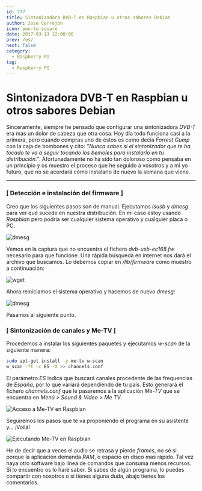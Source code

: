 ```yaml
---
id: 777
title: Sintonizadora DVB-T en Raspbian u otros sabores Debian
author: Jose Cerrejon
icon: pen-to-square
date: 2017-03-13 12:00:00
prev: /es/
next: false
category:
  - Raspberry PI
tag:
  - Raspberry PI
---
```


# Sintonizadora DVB-T en Raspbian u otros sabores Debian

Sinceramente, siempre he pensado que configurar una sintonizadora *DVB-T* era mas un dolor de cabeza que otra cosa. Hoy día todo funciona casi a la primera, pero cuando compras uno de éstos es como decía *Forrest Gump* con la caja de bombones y cito: *"Nunca sabes si el sintonizador que te ha tocado te va a seguir tocando los bemoles para instalarlo en tu distribución."*. Afortunadamente no ha sido tan doloroso como pensaba en un principio y os muestro el proceso que he seguido a vosotros y a mi yo futuro, que no se acordará cómo instalarlo de nuevo la semana que viene.

- - -
###  [ Detección e instalación del firmware ]

Creo que los siguientes pasos son de manual. Ejecutamos *lsusb* y *dmesg* para ver qué sucede en nuestra distribución. En mi caso estoy usando *Raspbian* pero podría ser cualquier sistema operativo y cualquier placa o PC.

![dmesg](/images/2017/03/dvbt_cap_01.png)

Vemos en la captura que no encuentra el fichero *dvb-usb-ec168.fw* necesario para que funcione. Una rápida búsqueda en internet nos dará el archivo que buscamos. Lo debemos copiar en */lib/firmware* como muestro a continuación:

![wget](/images/2017/03/dvbt_cap_03.png)

Ahora reiniciamos el sistema operativo y hacemos de nuevo *dmesg*:

![dmesg](/images/2017/03/dvbt_cap_04.png)

Pasamos al siguiente punto.

###  [ Sintonización de canales y Me-TV ]

Procedemos a instalar los siguientes paquetes y ejecutamos *w-scan* de la siguiente manera:

```bash
sudo apt-get install -y me-tv w-scan
w_scan -ft -c ES -X >> channels.conf
```

El parámetro *ES* indica que buscará canales procedente de las frequencias de *España*, por lo que variará dependiendo de tu país. Esto generará el fichero *channels.conf* que le pasaremos a la aplicación *Me-TV* que se encuentra en *Menú > Sound & Video > Me TV*.

![Acceso a Me-TV en Raspbian](/images/2017/03/dvbt_cap_06.png "Acceso a Me-TV en Raspbian")

Seguiremos los pasos que te va proponiendo el programa en su asistente y... ¡Voilá!

![Ejecutando Me-TV en Raspbian](/images/2017/03/dvbt_cap_07.png "Ejecutando Me-TV en Raspbian")

He de decir que a veces el audio se retrasa y pierde *frames*, no sé si porque la aplicación demanda *RAM*, o espacio en disco mas rápido. Tal vez haya otro software bajo línea de comandos que consuma menos recursos. Si lo encuentro os lo haré saber. Si sabes de algún programa, lo puedes compartir con nosotros o si tienes alguna duda, abajo tienes los comentarios.